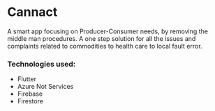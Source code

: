# Cannact
A smart app focusing on Producer-Consumer needs, by removing the middle man procedures.
A one step solution for all the issues and complaints related to commodities to health care to local fault error. 

### Technologies used:
- Flutter
- Azure Not Services
- Firebase
- Firestore
